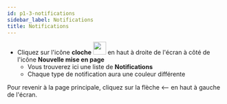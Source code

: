 ```yaml
---
id: p1-3-notifications
sidebar_label: Notifications
title: Notifications
---
```


- Cliquez sur l'icône **cloche** <img src="/assets/notification.png" width="30px" alt="" /> en haut à droite de l'écran à côté de l'icône **Nouvelle mise en page**
  - Vous trouverez ici une liste de **Notifications**
  - Chaque type de notification aura une couleur différente

Pour revenir à la page principale, cliquez sur la flèche <— en haut à gauche de l'écran.
<!-- <img src="/AutographaV2-1-0/notification1.png"  width="1000px" alt="notification" />
<img src="/AutographaV2-1-0/notification2.png"  width="1000px" alt="notification" /> -->